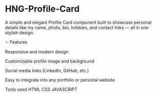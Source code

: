 # HNG-Profile-Card
A simple and elegant Profile Card component built to showcase personal details like my name, photo, bio, hobbies, and contact links — all in one stylish design.

✨ Features

Responsive and modern design

Customizable profile image and background

Social media links (LinkedIn, GitHub, etc.)

Easy to integrate into any portfolio or personal website

Tools used
HTML
CSS
JAVASCRIPT
